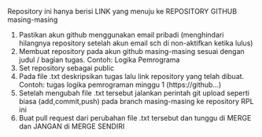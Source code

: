 Repository ini hanya berisi LINK yang menuju ke REPOSITORY GITHUB masing-masing

1. Pastikan akun github menggunakan email pribadi (menghindari hilangnya repository setelah akun email sch di non-aktifkan ketika lulus)
2. Membuat repository pada akun github masing-masing sesuai dengan judul / bagian tugas. Contoh: Logika Pemrograma
3. Set repository sebagai public
4. Pada file .txt deskripsikan tugas lalu link repository yang telah dibuat. Contoh: tugas logika pemrograman minggu 1 (https://github...)
5. Setelah mengubah file .txt tersebut jalankan perintah git upload seperti biasa (add,commit,push) pada branch masing-masing ke repository RPL ini
6. Buat pull request dari perubahan file .txt tersebut dan tunggu di MERGE dan JANGAN di MERGE SENDIRI